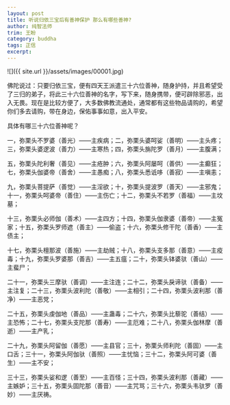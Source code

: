 ```yaml
---
layout: post
title: 听说归依三宝后有善神保护 那么有哪些善神?
author: 纯智法师
trim: 王盼
category: buddha
tags: 正信
excerpt:
---
```


![]({{ site.url }}/assets/images/00001.jpg)

佛陀说过：只要归依三宝，便有四天王派遣三十六位善神，随身护持，并且希望受了三归的弟子，将此三十六位善神的名字，写下来，随身携带，便可辟除邪恶，出入无畏。现在是比较方便了，大多数佛教流通处，通常都有这些物品请购的，希望你们多去请购，带在身边，保佑事事如意，出入平安。

具体有哪三十六位善神呢？

一，弥栗头不罗婆（善光）——主疾病；二，弥栗头婆呵娑（善明）——主头疼；三，弥栗头婆逻波（善力）——主寒热；四，弥栗头旃陀罗（善月）——主腹满；

五，弥栗头陀利奢（善见）——主疮肿；六，弥栗头阿屡呵（善供）——主癫狂；七，弥栗头伽婆帝（善舍）——主愚痴；八，弥栗头悉诋哆（善寂）——主嗔恚；

九，弥栗头菩提萨（善觉）——主淫欲；十，弥栗头提波罗（善天）——主邪鬼；十一，弥栗头呵婆帝（善住）——主伤亡；十二，弥栗头不若罗（善福）——主坟墓；

十三，弥栗头必师伽（善术）——主四方；十四，弥栗头伽隶婆（善帝）——主冤家；十五，弥栗头罗师遮（善主）——偷盗；十六，弥栗头修干陀（善香）——主债主；

十七，弥栗头檀那波（善施）——主劫贼；十八，弥栗头支多那（善意）——主疫毒；十九，弥栗头罗婆那（善吉）——主五瘟；二十，弥栗头钵婆驮（善山）——主蜚尸；

二十一，弥栗头三摩驮（善调）——主注连；二十二，弥栗头戾谛驮（善备）——主注复；二十三，弥栗头波利陀（善敬）——主相引；二十四，弥栗头波利那（善净）——主恶党；

二十五，弥栗头虔伽地（善品）——主蛊毒；二十六，弥栗头比藜驼（善结）——主恐怖；二十七，弥栗头支陀那（善寿）——主厄难；二十八，弥栗头伽林摩（善逝）——主产乳；

二十九，弥栗头阿留伽（善愿）——主县官；三十，弥栗头师利陀（善固）——主口舌；三十一，弥栗头阿伽驮（善照）——主忧恼；三十二，弥栗头阿可婆（善生）——主不安；

三十三，弥栗头娑和逻（善至）——主百怪；三十四，弥栗头波利那（善藏）——主嫉妒；三十五，弥栗头固陀那（善音）——主咒骂；三十六，弥栗头韦驮罗（善妙）——主厌祷。
